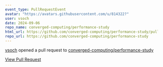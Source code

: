 ```yaml
---
event_type: PullRequestEvent
avatar: "https://avatars.githubusercontent.com/u/814322?"
user: vsoch
date: 2024-09-06
repo_name: converged-computing/performance-study
html_url: https://github.com/converged-computing/performance-study/pull/27
repo_url: https://github.com/converged-computing/performance-study
---
```


<a href='https://github.com/vsoch' target='_blank'>vsoch</a> opened a pull request to <a href='https://github.com/converged-computing/performance-study' target='_blank'>converged-computing/performance-study</a>

<a href='https://github.com/converged-computing/performance-study/pull/27' target='_blank'>View Pull Request</a>